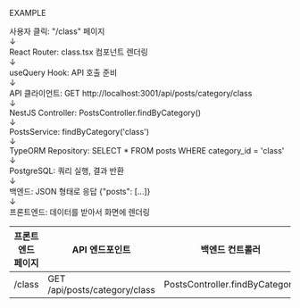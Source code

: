 EXAMPLE

사용자 클릭: "/class" 페이지 <br/> 
       ↓ <br/> 
React Router: class.tsx 컴포넌트 렌더링 <br/>
       ↓ <br/> 
useQuery Hook: API 호출 준비 <br/>
       ↓ <br/> 
API 클라이언트: GET http://localhost:3001/api/posts/category/class <br/>
       ↓ <br/>
NestJS Controller: PostsController.findByCategory() <br/>
       ↓ <br/>
PostsService: findByCategory('class') <br/>
       ↓ <br/>
TypeORM Repository: SELECT * FROM posts WHERE category_id = 'class' <br/>
       ↓ <br/>
PostgreSQL: 쿼리 실행, 결과 반환 <br/>
       ↓ <br/>
백엔드: JSON 형태로 응답 {"posts": [...]} <br/>
       ↓ <br/>
프론트엔드: 데이터를 받아서 화면에 렌더링 <br/>

| 프론트엔드 페이지 | API 엔드포인트       | 백엔드 컨트롤러 | 데이터베이스 테이블 |
| -----------------| ----------------------------------- | ----------------------- | --------------------- | 
| /class | GET /api/posts/category/class            | PostsController.findByCategory | posts + categories |